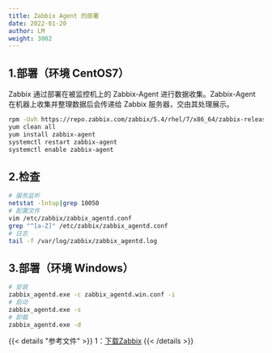 ```yaml
---
title: Zabbix Agent 的部署
date: 2022-01-20
author: LM
weight: 3002
---
```


## 1.部署（环境 CentOS7）

Zabbix 通过部署在被监控机上的 Zabbix-Agent 进行数据收集。Zabbix-Agent 在机器上收集并整理数据后会传递给 Zabbix 服务器，交由其处理展示。

```bash
rpm -Uvh https://repo.zabbix.com/zabbix/5.4/rhel/7/x86_64/zabbix-release-5.4-1.el7.noarch.rpm
yum clean all
yum install zabbix-agent
systemctl restart zabbix-agent
systemctl enable zabbix-agent
```

## 2.检查

```bash
# 服务监听
netstat -lntup|grep 10050
# 配置文件
vim /etc/zabbix/zabbix_agentd.conf
grep "^[a-Z]" /etc/zabbix/zabbix_agentd.conf
# 日志
tail -f /var/log/zabbix/zabbix_agentd.log
```

## 3.部署（环境 Windows）

```bash
# 安装
zabbix_agentd.exe -c zabbix_agentd.win.conf -i
# 启动
zabbix_agentd.exe -s
# 卸载
zabbix_agentd.exe -d
```

{{< details "参考文件" >}} 
1：[下载Zabbix](https://www.zabbix.com/cn/download)
{{< /details >}}